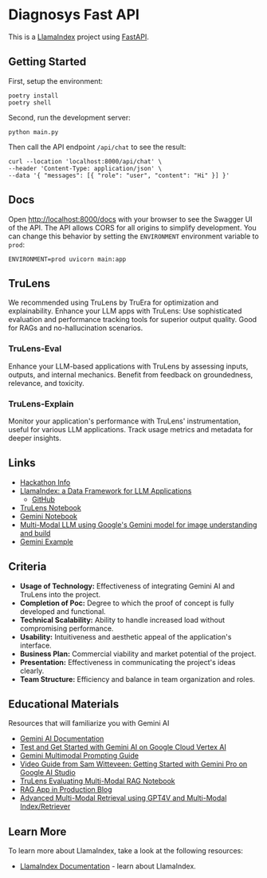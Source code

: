 # Diagnosys Fast API

This is a [LlamaIndex](https://www.llamaindex.ai/) project using [FastAPI](https://fastapi.tiangolo.com/).

## Getting Started

First, setup the environment:

```
poetry install
poetry shell
```

Second, run the development server:

```
python main.py
```

Then call the API endpoint `/api/chat` to see the result:

```
curl --location 'localhost:8000/api/chat' \
--header 'Content-Type: application/json' \
--data '{ "messages": [{ "role": "user", "content": "Hi" }] }'
```

## Docs

Open [http://localhost:8000/docs](http://localhost:8000/docs) with your browser to see the Swagger UI of the API. The API allows CORS for all origins to simplify development. You can change this behavior by setting the `ENVIRONMENT` environment variable to `prod`:

```
ENVIRONMENT=prod uvicorn main:app
```

## TruLens

We recommended using TruLens by TruEra for optimization and explainability. Enhance your LLM apps with TruLens: Use sophisticated evaluation and performance tracking tools for superior output quality. Good for RAGs and no-hallucination scenarios.

### TruLens-Eval

Enhance your LLM-based applications with TruLens by assessing inputs, outputs, and internal mechanics. Benefit from feedback on groundedness, relevance, and toxicity.

### TruLens-Explain

Monitor your application's performance with TruLens' instrumentation, useful for various LLM applications. Track usage metrics and metadata for deeper insights.

## Links

- [Hackathon Info](https://lablab.ai/event/gemini-ai-hackathon)
- [LlamaIndex: a Data Framework for LLM Applications](https://lablab.ai/tech/llamaindex)
  - [GitHub](https://github.com/run-llama/llama_index)
- [TruLens Notebook](https://github.com/truera/trulens/blob/main/trulens_eval%2Fexamples%2Fexpositional%2Fmodels%2Fgoogle_vertex_quickstart.ipynb)
- [Gemini Notebook](https://colab.research.google.com/drive/11b6-GvwIXB5r_qsoLAYEa6ejIPUoC2hw)
- [Multi-Modal LLM using Google's Gemini model for image understanding and build](https://colab.research.google.com/github/run-llama/llama_index/blob/main/docs/examples/multi_modal/gemini.ipynb)
- [Gemini Example](https://colab.research.google.com/drive/1W5UkUpjNK9wi7RzuEv83vC0ejBgJ5Ty3?usp=sharing)

## Criteria

- **Usage of Technology:** Effectiveness of integrating Gemini AI and TruLens into the project.
- **Completion of Poc:** Degree to which the proof of concept is fully developed and functional.
- **Technical Scalability:** Ability to handle increased load without compromising performance.
- **Usability:** Intuitiveness and aesthetic appeal of the application's interface.
- **Business Plan:** Commercial viability and market potential of the project.
- **Presentation:** Effectiveness in communicating the project's ideas clearly.
- **Team Structure:** Efficiency and balance in team organization and roles.

## Educational Materials

Resources that will familiarize you with Gemini AI

- [Gemini AI Documentation](https://ai.google.dev/docs)
- [Test and Get Started with Gemini AI on Google Cloud Vertex AI](https://console.cloud.google.com/vertex-ai/generative/multimodal/prompt-examples/Extract%20text%20from%20images?project=wdll-252515)
- [Gemini Multimodal Prompting Guide](https://developers.googleblog.com/2023/12/how-its-made-gemini-multimodal-prompting.html)
- [Video Guide from Sam Witteveen: Getting Started with Gemini Pro on Google AI Studio](https://www.youtube.com/watch?v=HN96QDFBD0g)
- [TruLens Evaluating Multi-Modal RAG Notebook](https://github.com/truera/trulens/blob/main/trulens_eval%2Fexamples%2Fexpositional%2Fframeworks%2Fllama_index%2Fllama_index_multimodal.ipynb)
- [RAG App in Production Blog](https://blog.llamaindex.ai/shipping-your-retrieval-augmented-generation-app-to-production-with-create-llama-7bbe43b6287d)
- [Advanced Multi-Modal Retrieval using GPT4V and Multi-Modal Index/Retriever](https://github.com/run-llama/llama_index/blob/main/docs/examples/multi_modal/gpt4v_multi_modal_retrieval.ipynb)

## Learn More

To learn more about LlamaIndex, take a look at the following resources:

- [LlamaIndex Documentation](https://docs.llamaindex.ai) - learn about LlamaIndex.
